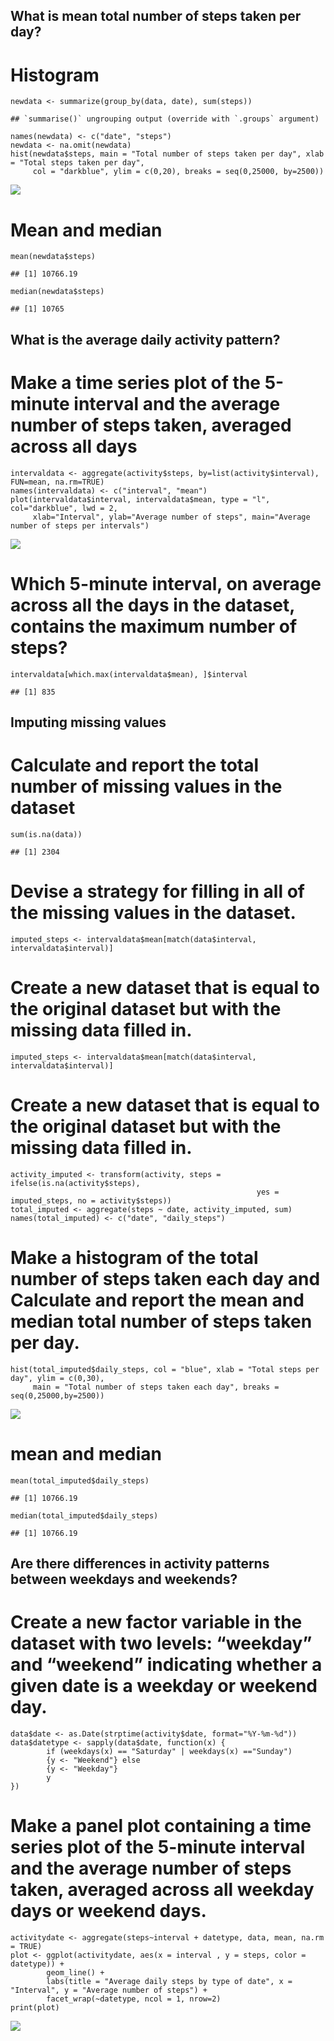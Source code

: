 What is mean total number of steps taken per day?
-------------------------------------------------

Histogram
=========

    newdata <- summarize(group_by(data, date), sum(steps))

    ## `summarise()` ungrouping output (override with `.groups` argument)

    names(newdata) <- c("date", "steps")
    newdata <- na.omit(newdata)
    hist(newdata$steps, main = "Total number of steps taken per day", xlab = "Total steps taken per day", 
         col = "darkblue", ylim = c(0,20), breaks = seq(0,25000, by=2500))

![](PA1_template_files/figure-markdown_strict/nmean-1.png)

Mean and median
===============

    mean(newdata$steps)

    ## [1] 10766.19

    median(newdata$steps)

    ## [1] 10765

What is the average daily activity pattern?
-------------------------------------------

Make a time series plot of the 5-minute interval and the average number of steps taken, averaged across all days
================================================================================================================

    intervaldata <- aggregate(activity$steps, by=list(activity$interval), FUN=mean, na.rm=TRUE) 
    names(intervaldata) <- c("interval", "mean")
    plot(intervaldata$interval, intervaldata$mean, type = "l", col="darkblue", lwd = 2, 
         xlab="Interval", ylab="Average number of steps", main="Average number of steps per intervals")

![](PA1_template_files/figure-markdown_strict/intervals-1.png)

Which 5-minute interval, on average across all the days in the dataset, contains the maximum number of steps?
=============================================================================================================

    intervaldata[which.max(intervaldata$mean), ]$interval

    ## [1] 835

Imputing missing values
-----------------------

Calculate and report the total number of missing values in the dataset
======================================================================

    sum(is.na(data))

    ## [1] 2304

Devise a strategy for filling in all of the missing values in the dataset.
==========================================================================

    imputed_steps <- intervaldata$mean[match(data$interval, intervaldata$interval)]

Create a new dataset that is equal to the original dataset but with the missing data filled in.
===============================================================================================

    imputed_steps <- intervaldata$mean[match(data$interval, intervaldata$interval)]

Create a new dataset that is equal to the original dataset but with the missing data filled in.
===============================================================================================

    activity_imputed <- transform(activity, steps = ifelse(is.na(activity$steps), 
                                                           yes = imputed_steps, no = activity$steps))
    total_imputed <- aggregate(steps ~ date, activity_imputed, sum)
    names(total_imputed) <- c("date", "daily_steps")

Make a histogram of the total number of steps taken each day and Calculate and report the mean and median total number of steps taken per day.
==============================================================================================================================================

    hist(total_imputed$daily_steps, col = "blue", xlab = "Total steps per day", ylim = c(0,30), 
         main = "Total number of steps taken each day", breaks = seq(0,25000,by=2500))

![](PA1_template_files/figure-markdown_strict/unnamed-chunk-4-1.png)

mean and median
===============

    mean(total_imputed$daily_steps)

    ## [1] 10766.19

    median(total_imputed$daily_steps)

    ## [1] 10766.19

Are there differences in activity patterns between weekdays and weekends?
-------------------------------------------------------------------------

Create a new factor variable in the dataset with two levels: “weekday” and “weekend” indicating whether a given date is a weekday or weekend day.
=================================================================================================================================================

    data$date <- as.Date(strptime(activity$date, format="%Y-%m-%d"))
    data$datetype <- sapply(data$date, function(x) {
            if (weekdays(x) == "Saturday" | weekdays(x) =="Sunday") 
            {y <- "Weekend"} else 
            {y <- "Weekday"}
            y
    })

Make a panel plot containing a time series plot of the 5-minute interval and the average number of steps taken, averaged across all weekday days or weekend days.
=================================================================================================================================================================

    activitydate <- aggregate(steps~interval + datetype, data, mean, na.rm = TRUE)
    plot <- ggplot(activitydate, aes(x = interval , y = steps, color = datetype)) +
            geom_line() +
            labs(title = "Average daily steps by type of date", x = "Interval", y = "Average number of steps") +
            facet_wrap(~datetype, ncol = 1, nrow=2)
    print(plot)

![](PA1_template_files/figure-markdown_strict/weekdays%20vs%20weedend%20plot-1.png)
